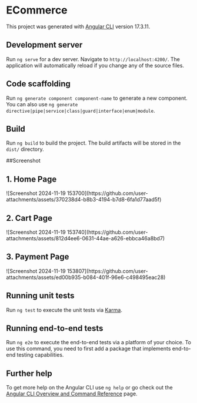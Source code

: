 # ECommerce

This project was generated with [Angular CLI](https://github.com/angular/angular-cli) version 17.3.11.

## Development server

Run `ng serve` for a dev server. Navigate to `http://localhost:4200/`. The application will automatically reload if you change any of the source files.

## Code scaffolding

Run `ng generate component component-name` to generate a new component. You can also use `ng generate directive|pipe|service|class|guard|interface|enum|module`.

## Build

Run `ng build` to build the project. The build artifacts will be stored in the `dist/` directory.

##Screenshot
<h2>1. Home Page</h2>
![Screenshot 2024-11-19 153700](https://github.com/user-attachments/assets/370238d4-b8b3-4194-b7d8-6fa1d77aad5f)
<h2>2. Cart Page</h2>
![Screenshot 2024-11-19 153740](https://github.com/user-attachments/assets/812d4ee6-0631-44ae-a626-ebbca46a8bd7)
<h2>3. Payment Page</h2>
![Screenshot 2024-11-19 153807](https://github.com/user-attachments/assets/ed00b935-b084-401f-96e6-c498495eac28)


## Running unit tests

Run `ng test` to execute the unit tests via [Karma](https://karma-runner.github.io).

## Running end-to-end tests

Run `ng e2e` to execute the end-to-end tests via a platform of your choice. To use this command, you need to first add a package that implements end-to-end testing capabilities.

## Further help

To get more help on the Angular CLI use `ng help` or go check out the [Angular CLI Overview and Command Reference](https://angular.io/cli) page.
